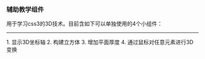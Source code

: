 
<h3>辅助教学组件</h3>
用于学习css3的3D技术。目前含如下可以单独使用的4个小组件：
<hr>
1. 显示3D坐标轴
2. 构建立方体
3. 增加平面厚度
4. 通过鼠标对任意元素进行3D变换
